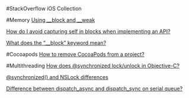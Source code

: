 #StackOverflow iOS Collection

#Memory
[Using __block and __weak](http://stackoverflow.com/questions/19227982/using-block-and-weak)

[How do I avoid capturing self in blocks when implementing an API?](http://stackoverflow.com/questions/7853915/how-do-i-avoid-capturing-self-in-blocks-when-implementing-an-api)

[What does the “__block” keyword mean?](http://stackoverflow.com/questions/7080927/what-does-the-block-keyword-mean)

#Cocoapods
 [How to remove CocoaPods from a project?](http://stackoverflow.com/questions/16427421/how-to-remove-cocoapods-from-a-project)
 
#Multithreading
 [How does @synchronized lock/unlock in Objective-C?](http://stackoverflow.com/questions/1215330/how-does-synchronized-lock-unlock-in-objective-c)
 
 [@synchronized() and NSLock differences](http://stackoverflow.com/questions/1776042/synchronized-and-nslock-differences)
 
 [Difference between dispatch_async and dispatch_sync on serial queue?](http://stackoverflow.com/questions/19822700/difference-between-dispatch-async-and-dispatch-sync-on-serial-queue/)